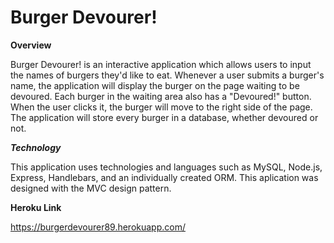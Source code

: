 # Burger Devourer!

**Overview**

Burger Devourer! is an interactive application which allows users to input the names of burgers they'd like to eat. Whenever a user submits a burger's name, the application will display the burger on the page waiting to be devoured. Each burger in the waiting area also has a "Devoured!" button. When the user clicks it, the burger will move to the right side of the page. The application will store every burger in a database, whether devoured or not.

***Technology***

This application uses technologies and languages such as MySQL, Node.js, Express, Handlebars, and an individually created ORM.
This aplication was designed with the MVC design pattern.



**Heroku Link**

https://burgerdevourer89.herokuapp.com/
